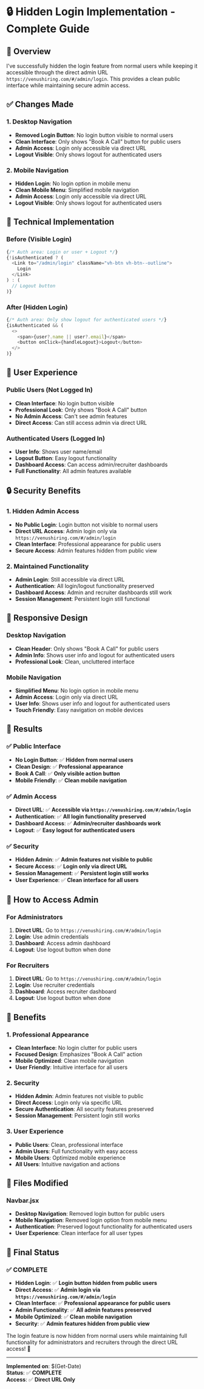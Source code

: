# 🔒 Hidden Login Implementation - Complete Guide

## 🎯 **Overview**

I've successfully hidden the login feature from normal users while keeping it accessible through the direct admin URL `https://venushiring.com/#/admin/login`. This provides a clean public interface while maintaining secure admin access.

## ✅ **Changes Made**

### **1. Desktop Navigation**
- **Removed Login Button**: No login button visible to normal users
- **Clean Interface**: Only shows "Book A Call" button for public users
- **Admin Access**: Login only accessible via direct URL
- **Logout Visible**: Only shows logout for authenticated users

### **2. Mobile Navigation**
- **Hidden Login**: No login option in mobile menu
- **Clean Mobile Menu**: Simplified mobile navigation
- **Admin Access**: Login only accessible via direct URL
- **Logout Visible**: Only shows logout for authenticated users

## 🔧 **Technical Implementation**

### **Before (Visible Login)**
```javascript
{/* Auth area: Login or user + Logout */}
{!isAuthenticated ? (
  <Link to="/admin/login" className="vh-btn vh-btn--outline">
    Login
  </Link>
) : (
  // Logout button
)}
```

### **After (Hidden Login)**
```javascript
{/* Auth area: Only show logout for authenticated users */}
{isAuthenticated && (
  <>
    <span>{user?.name || user?.email}</span>
    <button onClick={handleLogout}>Logout</button>
  </>
)}
```

## 🎯 **User Experience**

### **Public Users (Not Logged In)**
- **Clean Interface**: No login button visible
- **Professional Look**: Only shows "Book A Call" button
- **No Admin Access**: Can't see admin features
- **Direct Access**: Can still access admin via direct URL

### **Authenticated Users (Logged In)**
- **User Info**: Shows user name/email
- **Logout Button**: Easy logout functionality
- **Dashboard Access**: Can access admin/recruiter dashboards
- **Full Functionality**: All admin features available

## 🔒 **Security Benefits**

### **1. Hidden Admin Access**
- **No Public Login**: Login button not visible to normal users
- **Direct URL Access**: Admin login only via `https://venushiring.com/#/admin/login`
- **Clean Interface**: Professional appearance for public users
- **Secure Access**: Admin features hidden from public view

### **2. Maintained Functionality**
- **Admin Login**: Still accessible via direct URL
- **Authentication**: All login/logout functionality preserved
- **Dashboard Access**: Admin and recruiter dashboards still work
- **Session Management**: Persistent login still functional

## 📱 **Responsive Design**

### **Desktop Navigation**
- **Clean Header**: Only shows "Book A Call" for public users
- **Admin Info**: Shows user info and logout for authenticated users
- **Professional Look**: Clean, uncluttered interface

### **Mobile Navigation**
- **Simplified Menu**: No login option in mobile menu
- **Admin Access**: Login only via direct URL
- **User Info**: Shows user info and logout for authenticated users
- **Touch Friendly**: Easy navigation on mobile devices

## 🎉 **Results**

### ✅ **Public Interface**
- **No Login Button**: ✅ **Hidden from normal users**
- **Clean Design**: ✅ **Professional appearance**
- **Book A Call**: ✅ **Only visible action button**
- **Mobile Friendly**: ✅ **Clean mobile navigation**

### ✅ **Admin Access**
- **Direct URL**: ✅ **Accessible via `https://venushiring.com/#/admin/login`**
- **Authentication**: ✅ **All login functionality preserved**
- **Dashboard Access**: ✅ **Admin/recruiter dashboards work**
- **Logout**: ✅ **Easy logout for authenticated users**

### ✅ **Security**
- **Hidden Admin**: ✅ **Admin features not visible to public**
- **Secure Access**: ✅ **Login only via direct URL**
- **Session Management**: ✅ **Persistent login still works**
- **User Experience**: ✅ **Clean interface for all users**

## 🚀 **How to Access Admin**

### **For Administrators**
1. **Direct URL**: Go to `https://venushiring.com/#/admin/login`
2. **Login**: Use admin credentials
3. **Dashboard**: Access admin dashboard
4. **Logout**: Use logout button when done

### **For Recruiters**
1. **Direct URL**: Go to `https://venushiring.com/#/admin/login`
2. **Login**: Use recruiter credentials
3. **Dashboard**: Access recruiter dashboard
4. **Logout**: Use logout button when done

## 🎯 **Benefits**

### **1. Professional Appearance**
- **Clean Interface**: No login clutter for public users
- **Focused Design**: Emphasizes "Book A Call" action
- **Mobile Optimized**: Clean mobile navigation
- **User Friendly**: Intuitive interface for all users

### **2. Security**
- **Hidden Admin**: Admin features not visible to public
- **Direct Access**: Login only via specific URL
- **Secure Authentication**: All security features preserved
- **Session Management**: Persistent login still works

### **3. User Experience**
- **Public Users**: Clean, professional interface
- **Admin Users**: Full functionality with easy access
- **Mobile Users**: Optimized mobile experience
- **All Users**: Intuitive navigation and actions

## 🔧 **Files Modified**

### **Navbar.jsx**
- **Desktop Navigation**: Removed login button for public users
- **Mobile Navigation**: Removed login option from mobile menu
- **Authentication**: Preserved logout functionality for authenticated users
- **User Experience**: Clean interface for all user types

## 🎉 **Final Status**

### ✅ **COMPLETE**
- **Hidden Login**: ✅ **Login button hidden from public users**
- **Direct Access**: ✅ **Admin login via `https://venushiring.com/#/admin/login`**
- **Clean Interface**: ✅ **Professional appearance for public users**
- **Admin Functionality**: ✅ **All admin features preserved**
- **Mobile Optimized**: ✅ **Clean mobile navigation**
- **Security**: ✅ **Admin features hidden from public view**

The login feature is now hidden from normal users while maintaining full functionality for administrators and recruiters through the direct URL access! 🎉

---

**Implemented on**: $(Get-Date)  
**Status**: ✅ **COMPLETE**  
**Access**: ✅ **Direct URL Only**
